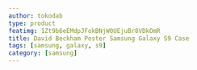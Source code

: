 ```yaml
---
author: tokodab
type: product
featimg: 1Zt9b6eEMdpJFokBNjW0UEjuBr8VDkOmR
title: David Beckham Poster Samsung Galaxy S9 Case
tags: [samsung, galaxy, s9]
category: [samsung]
---
```

